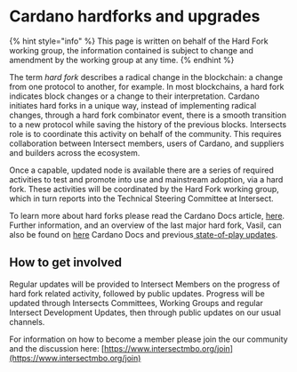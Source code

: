 # Cardano hardforks and upgrades

{% hint style="info" %}
This page is written on behalf of the Hard Fork working group, the information contained is subject to change and amendment by the working group at any time.
{% endhint %}

The term _hard fork_ describes a radical change in the blockchain: a change from one protocol to another, for example. In most blockchains, a hard fork indicates block changes or a change to their interpretation. Cardano initiates hard forks in a unique way, instead of implementing radical changes, through a hard fork combinator event, there is a smooth transition to a new protocol while saving the history of the previous blocks. Intersects role is to coordinate this activity on behalf of the community. This requires collaboration between Intersect members, users of Cardano, and suppliers and builders across the ecosystem.

Once a capable, updated node is available there are a series of required activities to test and promote into use and mainstream adoption, via a hard fork. These activities will be coordinated by the Hard Fork working group, which in turn reports into the Technical Steering Committee at Intersect.

To learn more about hard forks please read the Cardano Docs article, [here](https://docs.cardano.org/learn/about-hard-forks/). Further information, and an overview of the last major hard fork, Vasil, can also be found on [here](https://docs.cardano.org/cardano-testnet/about/testnet-introduction/) Cardano Docs and previous[ state-of-play updates](https://iohk.io/en/blog/posts/2022/06/20/vasil-upgrade-the-state-of-play/).

## How to get involved&#x20;

Regular updates will be provided to Intersect Members on the progress of hard fork related activity, followed by public updates. Progress will be updated through Intersects Committees, Working Groups and regular Intersect Development Updates, then through public updates on our usual channels.

For information on how to become a member please join the our community and the discussion here: [https://www.intersectmbo.org/join](https://www.intersectmbo.org/join)

